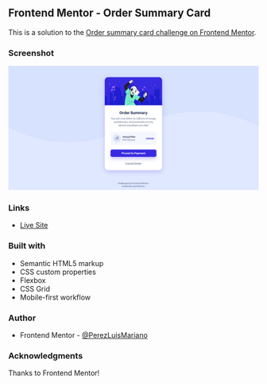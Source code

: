## Frontend Mentor - Order Summary Card
This is a solution to the [Order summary card challenge on Frontend Mentor](https://www.frontendmentor.io/challenges/order-summary-component-QlPmajDUj).

### Screenshot
![version-desk](design/Me/version-desk.jpg)


### Links
- [Live Site ](https://perezluismariano.github.io/FrontendMentor/)

### Built with
- Semantic HTML5 markup
- CSS custom properties
- Flexbox
- CSS Grid
- Mobile-first workflow

### Author
- Frontend Mentor - [@PerezLuisMariano](https://www.frontendmentor.io/profile/PerezLuisMariano)

### Acknowledgments
Thanks to Frontend Mentor!
